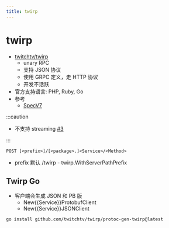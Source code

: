 ```yaml
---
title: twirp
---
```


# twirp

- [twitchtv/twirp](https://github.com/twitchtv/twirp)
  - unary RPC
  - 支持 JSON 协议
  - 使用 GRPC 定义，走 HTTP 协议
  - 开发不活跃
- 官方支持语言: PHP, Ruby, Go
- 参考
  - [SpecV7](https://twitchtv.github.io/twirp/docs/spec_v7.html)

:::caution

- 不支持 streaming [#3](https://github.com/twitchtv/twirp/issues/3)

:::

```
POST [<prefix>]/[<package>.]<Service>/<Method>
```

- prefix 默认 /twirp - twirp.WithServerPathPrefix

## Twirp Go

- 客户端会生成 JSON 和 PB 版
  - New{{Service}}ProtobufClient
  - New{{Service}}JSONClient

```bash
go install github.com/twitchtv/twirp/protoc-gen-twirp@latest
```
